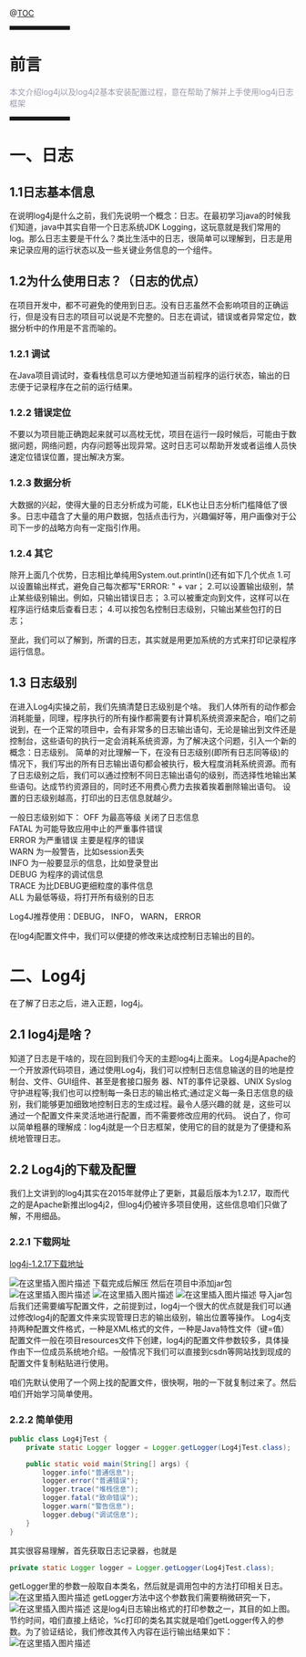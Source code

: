</font>

@[TOC](Log4j及Log4j2安装配置基本教程)


<hr style=" border:solid; width:100px; height:1px;" color=#000000 size=1">

# 前言

<font color=#999AAA >本文介绍log4j以及log4j2基本安装配置过程，意在帮助了解并上手使用log4j日志框架</font>

<hr style=" border:solid; width:100px; height:1px;" color=#000000 size=1">



# 一、日志
## 1.1日志基本信息
在说明log4j是什么之前，我们先说明一个概念：日志。在最初学习java的时候我们知道，java中其实自带一个日志系统JDK Logging，这玩意就是我们常用的log。那么日志主要是干什么？类比生活中的日志，很简单可以理解到，日志是用来记录应用的运行状态以及一些关键业务信息的一个组件。

## 1.2为什么使用日志？（日志的优点）
在项目开发中，都不可避免的使用到日志。没有日志虽然不会影响项目的正确运行，但是没有日志的项目可以说是不完整的。日志在调试，错误或者异常定位，数据分析中的作用是不言而喻的。

### 1.2.1 调试
在Java项目调试时，查看栈信息可以方便地知道当前程序的运行状态，输出的日志便于记录程序在之前的运行结果。

### 1.2.2 错误定位
不要以为项目能正确跑起来就可以高枕无忧，项目在运行一段时候后，可能由于数据问题，网络问题，内存问题等出现异常。这时日志可以帮助开发或者运维人员快速定位错误位置，提出解决方案。

### 1.2.3 数据分析
大数据的兴起，使得大量的日志分析成为可能，ELK也让日志分析门槛降低了很多。日志中蕴含了大量的用户数据，包括点击行为，兴趣偏好等，用户画像对于公司下一步的战略方向有一定指引作用。

### 1.2.4 其它
除开上面几个优势，日志相比单纯用System.out.println()还有如下几个优点
1.可以设置输出样式，避免自己每次都写"ERROR: " + var；
2.可以设置输出级别，禁止某些级别输出。例如，只输出错误日志；
3.可以被重定向到文件，这样可以在程序运行结束后查看日志；
4.可以按包名控制日志级别，只输出某些包打的日志；

至此，我们可以了解到，所谓的日志，其实就是用更加系统的方式来打印记录程序运行信息。
## 1.3 日志级别
在进入Log4j实操之前，我们先搞清楚日志级别是个啥。
我们人体所有的动作都会消耗能量，同理，程序执行的所有操作都需要有计算机系统资源来配合，咱们之前说到，在一个正常的项目中，会有非常多的日志输出语句，无论是输出到文件还是控制台，这些语句的执行一定会消耗系统资源，为了解决这个问题，引入一个新的概念：日志级别。
简单的对比理解一下，在没有日志级别(即所有日志同等级)的情况下，我们写出的所有日志输出语句都会被执行，极大程度消耗系统资源。而有了日志级别之后，我们可以通过控制不同日志输出语句的级别，而选择性地输出某些语句。达成节约资源目的，同时还不用费心费力去挨着挨着删除输出语句。
设置的日志级别越高，打印出的日志信息就越少。

一般日志级别如下：
OFF 	为最高等级 关闭了日志信息  
FATAL  	为可能导致应用中止的严重事件错误  
ERROR 	为严重错误 主要是程序的错误  
WARN 	为一般警告，比如session丢失  
INFO 	为一般要显示的信息，比如登录登出  
DEBUG 	为程序的调试信息  
TRACE 	为比DEBUG更细粒度的事件信息  
ALL 	为最低等级，将打开所有级别的日志

Log4J推荐使用：DEBUG， INFO， WARN， ERROR

在log4j配置文件中，我们可以便捷的修改来达成控制日志输出的目的。
# 二、Log4j
在了解了日志之后，进入正题，log4j。
## 2.1 log4j是啥？
知道了日志是干啥的，现在回到我们今天的主题log4j上面来。
Log4j是Apache的一个开放源代码项目，通过使用Log4j，我们可以控制日志信息输送的目的地是控制台、文件、GUI组件、甚至是套接口服务 器、NT的事件记录器、UNIX Syslog守护进程等;我们也可以控制每一条日志的输出格式;通过定义每一条日志信息的级别，我们能够更加细致地控制日志的生成过程。最令人感兴趣的就 是，这些可以通过一个配置文件来灵活地进行配置，而不需要修改应用的代码。
说白了，你可以简单粗暴的理解成：log4j就是一个日志框架，使用它的目的就是为了便捷和系统地管理日志。

## 2.2 Log4j的下载及配置
我们上文讲到的log4j其实在2015年就停止了更新，其最后版本为1.2.17，取而代之的是Apache新推出log4j2，但log4j仍被许多项目使用，这些信息咱们只做了解，不用细品。

### 2.2.1 下载网址
[log4j-1.2.17下载地址](http://logging.apache.org/log4j/1.2/download.html)

![在这里插入图片描述](https://img-blog.csdnimg.cn/20201130190139615.png?x-oss-process=image/watermark,type_ZmFuZ3poZW5naGVpdGk,shadow_10,text_aHR0cHM6Ly9ibG9nLmNzZG4ubmV0L3FxXzQzNjY3NjI1,size_16,color_FFFFFF,t_70)
下载完成后解压
然后在项目中添加jar包
![在这里插入图片描述](https://img-blog.csdnimg.cn/2020113019023724.png)
![在这里插入图片描述](https://img-blog.csdnimg.cn/202011301938541.png?x-oss-process=image/watermark,type_ZmFuZ3poZW5naGVpdGk,shadow_10,text_aHR0cHM6Ly9ibG9nLmNzZG4ubmV0L3FxXzQzNjY3NjI1,size_16,color_FFFFFF,t_70)
![在这里插入图片描述](https://img-blog.csdnimg.cn/20201130194508344.png)
导入jar包后我们还需要编写配置文件，之前提到过，log4j一个很大的优点就是我们可以通过修改log4j的配置文件来实现管理日志的输出级别，输出位置等操作。
Log4j支持两种配置文件格式，一种是XML格式的文件，一种是Java特性文件（键=值）
配置文件一般在项目resources文件下创建，log4j的配置文件参数较多，具体操作由下一位成员系统地介绍。一般情况下我们可以直接到csdn等网站找到现成的配置文件复制粘贴进行使用。

咱们先默认使用了一个网上找的配置文件，很快啊，啪的一下就复制过来了。然后咱们开始学习简单使用。
### 2.2.2 简单使用
```java
public class Log4jTest {
    private static Logger logger = Logger.getLogger(Log4jTest.class);

    public static void main(String[] args) {
        logger.info("普通信息");
        logger.error("普通错误");
        logger.trace("堆栈信息");
        logger.fatal("致命错误");
        logger.warn("警告信息");
        logger.debug("调试信息");
    }
}
```
其实很容易理解，首先获取日志记录器，也就是

```java
private static Logger logger = Logger.getLogger(Log4jTest.class);
```
getLogger里的参数一般取自本类名，然后就是调用包中的方法打印相关日志。
![在这里插入图片描述](https://img-blog.csdnimg.cn/20201130210107807.png?x-oss-process=image/watermark,type_ZmFuZ3poZW5naGVpdGk,shadow_10,text_aHR0cHM6Ly9ibG9nLmNzZG4ubmV0L3FxXzQzNjY3NjI1,size_16,color_FFFFFF,t_70)
getLogger方法中这个参数我们需要稍微研究一下，
![在这里插入图片描述](https://img-blog.csdnimg.cn/20201130210233613.png)
这是log4j日志输出格式的打印参数之一，其目的如上图。节约时间，咱们直接上结论，%c打印的类名其实就是咱们getLogger传入的参数。为了验证结论，我们修改其传入内容在运行输出结果如下：
![在这里插入图片描述](https://img-blog.csdnimg.cn/20201130210500831.png?x-oss-process=image/watermark,type_ZmFuZ3poZW5naGVpdGk,shadow_10,text_aHR0cHM6Ly9ibG9nLmNzZG4ubmV0L3FxXzQzNjY3NjI1,size_16,color_FFFFFF,t_70)
